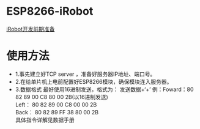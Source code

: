 # ESP8266-iRobot
[iRobot开发前期准备](https://blog.csdn.net/zuoliwu/article/details/81257811)
# 使用方法
* 1.事先建立好TCP server ，准备好服务器IP地址、端口号。
* 2.在给单片机上电前配置好ESP8266模块，确保模块连入服务器。
* 3.数据格式
最好使用16进制发送，格式为： 发送数据+‘+’
例：Foward：80 82 89 00 C8 80 00 2B(以16进制发送)  
    Left：  80 82 89 00 C8 00 00 2B  
    Back：  80 82 89 FF 38 80 00 2B  
    具体指令详解见数据手册

